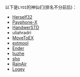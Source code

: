 以下是`LYOI`的神仙们(排名不分前后)：
- [Herself32](https://cotoliqwq.github.io/)
- [Payphone-X](https://payphone-x.github.io/)
- [HandwerSTD](https://blog.handwer-std.top/)
- uliahradri
- [MoveToEX](https://movetoex.github.io/)
- [extmool](https://extmool.github.io/)
- [Ender](http://ender.yishugou.shop/)
- [liuzhe](https://blog.liuzhe.site/)
- [shq](https://qwqshq.gitee.io/)
- [RainAir](https://blog.aor.sd.cn/)
- [Logey](https://oi.logey.cn/)